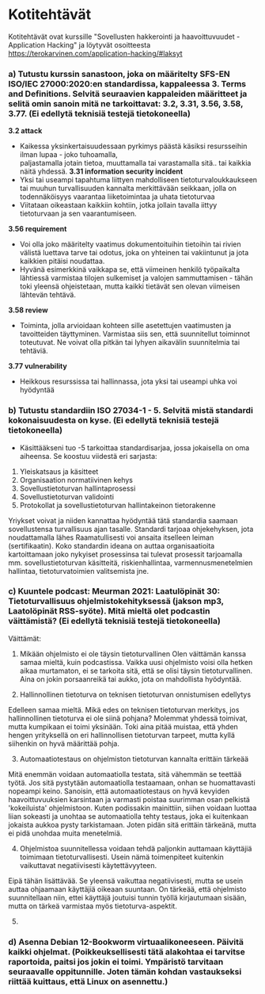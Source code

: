 # Kotitehtävät

Kotitehtävät ovat kurssille "Sovellusten hakkerointi ja haavoittuvuudet - Application Hacking" ja löytyvät osoitteesta https://terokarvinen.com/application-hacking/#laksyt

### a) Tutustu kurssin sanastoon, joka on määritelty SFS-EN ISO/IEC 27000:2020:en standardissa, kappaleessa 3. Terms and Definitions. Selvitä seuraavien kappaleiden määritteet ja selitä omin sanoin mitä ne tarkoittavat: 3.2, 3.31, 3.56, 3.58, 3.77. (Ei edellytä teknisiä testejä tietokoneella)
**3.2 attack**
  - Kaikessa yksinkertaisuudessaan pyrkimys päästä käsiksi resursseihin ilman lupaa - joko tuhoamalla,     
   paljastamalla jotain tietoa, muuttamalla tai varastamalla sitä.. tai kaikkia näitä yhdessä.
**3.31 information security incident**
  - Yksi tai useampi tapahtuma liittyen mahdolliseen tietoturvaloukkaukseen tai muuhun turvallisuuden kannalta merkittävään seikkaan,
    jolla on todennäköisyys vaarantaa liiketoimintaa ja uhata tietoturvaa
  - Viitataan oikeastaan kaikkiin kohtiin, jotka jollain tavalla iittyy tietoturvaan ja sen vaarantumiseen.

**3.56 requirement**
  -  Voi olla joko määritelty vaatimus dokumentoituihin tietoihin tai rivien välistä luettava tarve tai odotus, joka on yhteinen tai vakiintunut ja jota kaikkien pitäisi noudattaa.
  -  Hyvänä esimerkkinä vaikkapa se, että viimeinen henkilö työpaikalta lähtiessä varmistaa tilojen sulkemiset ja valojen sammuttamisen - tähän toki yleensä ohjeistetaan, mutta kaikki tietävät sen olevan viimeisen lähtevän tehtävä.

 **3.58 review**
  - Toiminta, jolla arvioidaan kohteen sille asetettujen vaatimusten ja tavoitteiden täyttyminen. 
    Varmistaa siis sen, että suunnitellut toiminnot toteutuvat. Ne voivat olla pitkän tai lyhyen aikavälin       suunnitelmia tai tehtäviä.

 **3.77 vulnerability**
  - Heikkous resurssissa tai hallinnassa, jota yksi tai useampi uhka voi hyödyntää



### b) Tutustu standardiin ISO 27034-1 - 5. Selvitä mistä standardi kokonaisuudesta on kyse. (Ei edellytä teknisiä testejä tietokoneella)
- Käsittääkseni tuo -5 tarkoittaa standardisarjaa, jossa jokaisella on oma aiheensa. Se koostuu viidestä eri sarjasta:
1. Yleiskatsaus ja käsitteet
2. Organisaation normatiivinen kehys
3. Sovellustietoturvan hallintaprosessi
4. Sovellustietoturvan validointi
5. Protokollat ja sovellustietoturvan hallintakeinon tietorakenne

Yriykset voivat ja niiden kannattaa hyödyntää tätä standardia saamaan sovellustensa turvallisuus ajan tasalle. Standardi tarjoaa ohjekehyksen, jota noudattamalla lähes Raamatullisesti voi ansaita itselleen leiman (sertifikaatin). Koko standardin ideana on auttaa organisaatioita kartoittamaan joko nykyiset prosessinsa tai tulevat prosessit tarjoamalla mm. sovellustietoturvan käsitteitä, riskienhallintaa, varmennusmenetelmien hallintaa, tietoturvatoimien valitsemista jne.



### c) Kuuntele podcast: Meurman 2021: Laatulöpinät 30: Tietoturvallisuus ohjelmistokehityksessä (jakson mp3, Laatolöpinät RSS-syöte). Mitä mieltä olet podcastin väittämistä? (Ei edellytä teknisiä testejä tietokoneella)

Väittämät:

1. Mikään ohjelmisto ei ole täysin tietoturvallinen
Olen väittämän kanssa samaa mieltä, kuin podcastissa. Vaikka uusi ohjelmisto voisi olla hetken aikaa murtamaton, ei se tarkoita sitä, että se olisi täysin tietoturvallinen. Aina on jokin porsaanreikä tai aukko, jota on mahdollista hyödyntää.

2. Hallinnollinen tietoturva on teknisen tietoturvan onnistumisen edellytys

Edelleen samaa mieltä. Mikä edes on teknisen tietoturvan merkitys, jos hallinnollinen tietoturva ei ole siinä pohjana? Molemmat yhdessä toimivat, mutta kumpikaan ei toimi yksinään. Toki aina pitää muistaa, että yhden hengen yrityksellä on eri hallinnollisen tietoturvan tarpeet, mutta kyllä siihenkin on hyvä määrittää pohja.

3. Automaatiotestaus on ohjelmiston tietoturvan kannalta erittäin tärkeää

Mitä enemmän voidaan automaatiolla testata, sitä vähemmän se teettää työtä. Jos sitä pystytään automaatiolla testaamaan, onhan se huomattavasti nopeampi keino. Sanoisin, että automaatiotestaus on hyvä kevyiden haavoittuvuuksien karsintaan ja varmasti poistaa suurimman osan pelkistä 'kokeiluista' ohjelmistoon. Kuten podissakin mainittiin, siihen voidaan luottaa liian sokeasti ja unohtaa se automaatiolla tehty testaus, joka ei kuitenkaan jokaista aukkoa pysty tarkistamaan. Joten pidän sitä erittäin tärkeänä, mutta ei pidä unohdaa muita menetelmiä.

4. Ohjelmistoa suunnitellessa voidaan tehdä paljonkin auttamaan käyttäjiä toimimaan tietoturvallisesti. Usein nämä toimenpiteet kuitenkin vaikuttavat negatiivisesti käytettävyyteen.

Eipä tähän lisättävää. Se yleensä vaikuttaa negatiivisesti, mutta se usein auttaa ohjaamaan käyttäjiä oikeaan suuntaan. On tärkeää, että ohjelmisto suunnitellaan niin, ettei käyttäjä joutuisi tunnin työllä kirjautumaan sisään, mutta on tärkeä varmistaa myös tietoturva-aspektit.

5. 


### d) Asenna Debian 12-Bookworm virtuaalikoneeseen. Päivitä kaikki ohjelmat. (Poikkeuksellisesti tätä alakohtaa ei tarvitse raportoida, paitsi jos jokin ei toimi. Ympäristö tarvitaan seuraavalle oppitunnille. Joten tämän kohdan vastaukseksi riittää kuittaus, että Linux on asennettu.)
